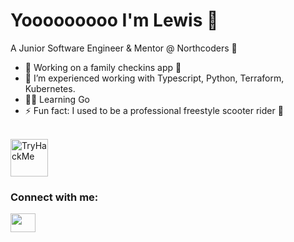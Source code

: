 # Yooooooooo I'm Lewis 👋

A Junior Software Engineer & Mentor @ Northcoders 🚀

- 🔭 Working on a family checkins app 🏡
- 🌱 I’m experienced working with Typescript, Python, Terraform, Kubernetes.
- 🧑‍🏫 Learning Go
- ⚡ Fun fact: I used to be a professional freestyle scooter rider 🛴

<br />
<a href="https://tryhackme.com/p/lpriceyy" target="blank"><img src="https://tryhackme-badges.s3.amazonaws.com/lpriceyy.png" alt="TryHackMe" height="60"></a>

<br />
<h3 align="left">Connect with me:</h3>
<p align="left">
<a href="https://www.linkedin.com/in/lewis-price/" target="blank"><img align="center" src="https://cdn.jsdelivr.net/npm/simple-icons@3.0.1/icons/linkedin.svg" alt="" height="30" width="40" fill="#FFFFFF"/></a>
